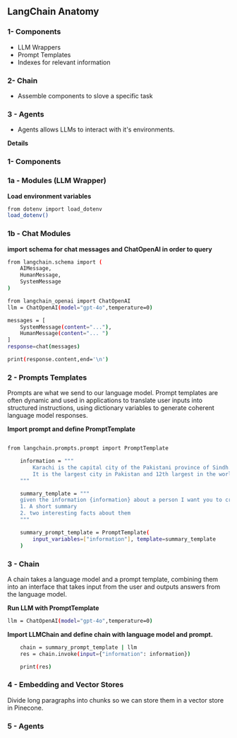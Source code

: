 ## LangChain Anatomy

### 1- Components

* LLM Wrappers
* Prompt Templates
* Indexes for relevant information 

### 2- Chain

* Assemble components to slove a specific task 

### 3 - Agents

* Agents allows LLMs to interact with it's environments.

**Details**  

### 1- Components

### 1a - Modules (LLM  Wrapper)

**Load environment variables**
```bash
from dotenv import load_dotenv
load_dotenv()
```
    
### 1b - Chat Modules

**import schema for chat messages and ChatOpenAI in order to query**

```bash
from langchain.schema import (
    AIMessage,
    HumanMessage,
    SystemMessage
)

from langchain_openai import ChatOpenAI
llm = ChatOpenAI(model="gpt-4o",temperature=0)

messages = [
    SystemMessage(content="..."),
    HumanMessage(content="... ")
]
response=chat(messages)

print(response.content,end='\n')
```

### 2 - Prompts Templates 

Prompts are what we send to our language model. Prompt templates are often dynamic and used in applications to translate user inputs into structured instructions, 
using dictionary variables to generate coherent language model responses.

**Import prompt and define PromptTemplate**

```bash

from langchain.prompts.prompt import PromptTemplate

    information = """
        Karachi is the capital city of the Pakistani province of Sindh. 
        It is the largest city in Pakistan and 12th largest in the world, with a population of over 20 million
    """

    summary_template = """
    given the information {information} about a person I want you to create:
    1. A short summary
    2. two interesting facts about them
    """

    summary_prompt_template = PromptTemplate(
        input_variables=["information"], template=summary_template
    )
```
### 3 - Chain 
A chain takes a language model and a prompt template, combining them into an interface that takes input from the user and outputs answers from the language model.

**Run LLM with PromptTemplate**

```bash
llm = ChatOpenAI(model="gpt-4o",temperature=0)
```

**Import LLMChain and define chain with language model and prompt.**

```bash
    chain = summary_prompt_template | llm
    res = chain.invoke(input={"information": information})

    print(res)
```

### 4 - Embedding and Vector Stores

Divide long paragraphs into chunks so we can store them in a vector store in Pinecone.

### 5 - Agents 

